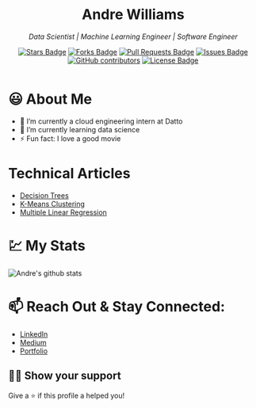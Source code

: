 <h1 align="center">Andre Williams</h1>
<p align="center"><i>Data Scientist | Machine Learning Engineer | Software Engineer</i></p>
<div align="center">
  <a href="https://github.com/elangosundar/awesome-README-templates/stargazers"><img src="https://img.shields.io/github/stars/elangosundar/awesome-README-templates" alt="Stars Badge"/></a>
<a href="https://github.com/elangosundar/awesome-README-templates/network/members"><img src="https://img.shields.io/github/forks/elangosundar/awesome-README-templates" alt="Forks Badge"/></a>
<a href="https://github.com/elangosundar/awesome-README-templates/pulls"><img src="https://img.shields.io/github/issues-pr/elangosundar/awesome-README-templates" alt="Pull Requests Badge"/></a>
<a href="https://github.com/elangosundar/awesome-README-templates/issues"><img src="https://img.shields.io/github/issues/elangosundar/awesome-README-templates" alt="Issues Badge"/></a>
<a href="https://github.com/elangosundar/awesome-README-templates/graphs/contributors"><img alt="GitHub contributors" src="https://img.shields.io/github/contributors/elangosundar/awesome-README-templates?color=2b9348"></a>
<a href="https://github.com/elangosundar/awesome-README-templates/blob/master/LICENSE"><img src="https://img.shields.io/github/license/elangosundar/awesome-README-templates?color=2b9348" alt="License Badge"/></a>
</div>
<!--
**Andre-Williams22/Andre-Williams22** is a ✨ _special_ ✨ repository because its `README.md` (this file) appears on your GitHub profile.
<img src="https://github.com/Andre-Williams22/Clean-Blog/blob/master/flaskapp/static/images/carmel.png">      
![Andre's github stats](https://github-readme-stats.vercel.app/api?username=Andre-Williams22&hide=contribs,prs) --> 

<img alt="" src="https://github.com/Andre-Williams22/Clean-Blog/blob/master/flaskapp/static/images/agpr.gif"> </img>


# :smiley: About Me
- 🔭 I’m currently a cloud engineering intern at Datto
- 🌱 I’m currently learning data science 
- ⚡ Fun fact: I love a good movie

# Technical Articles
- [Decision Trees](https://medium.com/analytics-vidhya/to-tree-or-not-to-tree-that-is-the-decision-90ae1a9114c2)
- [K-Means Clustering](https://levelup.gitconnected.com/k-means-clustering-analysis-machine-learning-c98ed9f85d8a)
- [Multiple Linear Regression](https://levelup.gitconnected.com/expensive-cheap-housing-prices-predict-prices-boston-housing-dataset-d60987b65c75)


# :chart: My Stats

![Andre's github stats](https://github-readme-stats.vercel.app/api?username=Andre-Williams22&show_icons=true)
<br>
<!--
[![Top Langs](https://github-readme-stats.vercel.app/api/top-langs/?username=Andre-Williams22&exclude_repo=github-readme-stats,Andre-Williams22.github.io)](https://github.com/Andre-Williams/github-readme-stats)
--> 
# 📫  Reach Out & Stay Connected:
  - [LinkedIn](https://www.linkedin.com/in/andrewilliams22/)
  - [Medium](https://medium.com/@andre_williams)
  - [Portfolio](https://www.makeschool.com/portfolio/andre-williams)

## :man_astronaut: Show your support

Give a ⭐️ if this profile a helped you!
